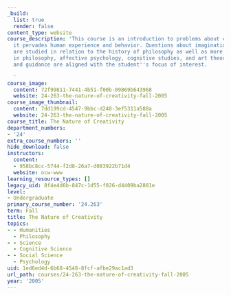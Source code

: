 ```yaml
---
_build:
  list: true
  render: false
content_type: website
course_description: 'This course is an introduction to problems about creativity as
  it pervades human experience and behavior. Questions about imagination and innovation
  are studied in relation to the history of philosophy as well as more recent work
  in philosophy, affective psychology, cognitive studies, and art theory. Readings
  and guidance are aligned with the student''s focus of interest.

  '
course_image:
  content: 72f99811-7441-4b51-f00b-09869b643968
  website: 24-263-the-nature-of-creativity-fall-2005
course_image_thumbnail:
  content: 7dd199cd-4547-9bbc-d248-3ef5311a588a
  website: 24-263-the-nature-of-creativity-fall-2005
course_title: The Nature of Creativity
department_numbers:
- '24'
extra_course_numbers: ''
hide_download: false
instructors:
  content:
  - 958bc8cc-5744-f2d8-26a7-d083922b71d4
  website: ocw-www
learning_resource_types: []
legacy_uid: 8f4e4d6b-847c-1d55-f026-d4409ba2881e
level:
- Undergraduate
primary_course_number: '24.263'
term: Fall
title: The Nature of Creativity
topics:
- - Humanities
  - Philosophy
- - Science
  - Cognitive Science
- - Social Science
  - Psychology
uid: 1ed6ed4d-6b68-4548-8fcf-afbe29ac1ad3
url_path: courses/24-263-the-nature-of-creativity-fall-2005
year: '2005'
---
```

